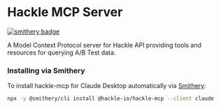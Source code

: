 # Hackle MCP Server
[![smithery badge](https://smithery.ai/badge/@hackle-io/hackle-mcp)](https://smithery.ai/server/@hackle-io/hackle-mcp)

A Model Context Protocol server for Hackle API providing tools and resources for querying A/B Test data.

### Installing via Smithery

To install hackle-mcp for Claude Desktop automatically via [Smithery](https://smithery.ai/server/@hackle-io/hackle-mcp):

```bash
npx -y @smithery/cli install @hackle-io/hackle-mcp --client claude
```
